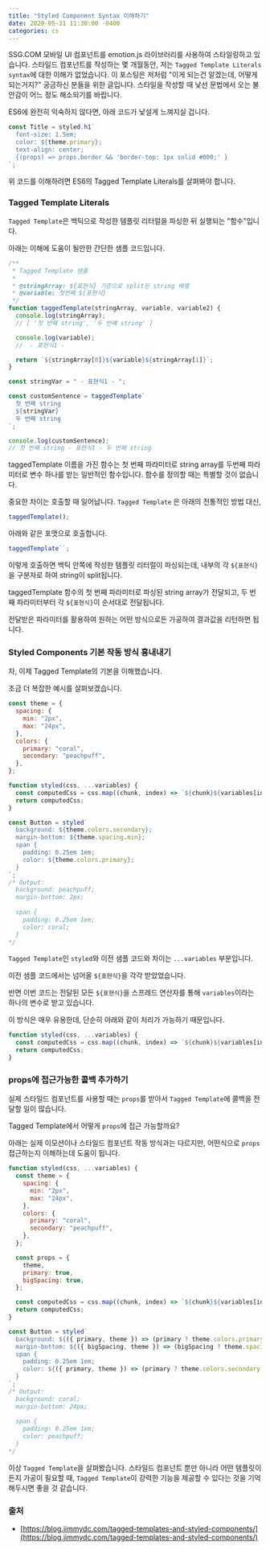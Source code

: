 ```yaml
---
title: "Styled Component Syntax 이해하기"
date: 2020-05-31 11:30:00 -0400
categories: cs
---
```


SSG.COM 모바일 UI 컴포넌트를 emotion.js 라이브러리를 사용하여 스타일링하고 있습니다. 스타일드 컴포넌트를 작성하는 몇 개월동안, 저는 `Tagged Template Literals syntax`에 대한 이해가 없었습니다. 이 포스팅은 저처럼 "이게 되는건 알겠는데, 어떻게 되는거지?" 궁금하신 분들을 위한 글입니다. 스타일을 작성할 때 낯선 문법에서 오는 불안감이 어느 정도 해소되기를 바랍니다.

ES6에 완전히 익숙하지 않다면, 아래 코드가 낯설게 느껴지실 겁니다.

```jsx
const Title = styled.h1`
  font-size: 1.5em;
  color: ${theme.primary};
  text-align: center;
  {(props) => props.border && 'border-top: 1px solid #000;' }
`;
```

위 코드를 이해하려면 ES6의 Tagged Template Literals를 살펴봐야 합니다.

### Tagged Template Literals

`Tagged Template`은 백틱으로 작성한 템플릿 리터럴을 파싱한 뒤 실행되는 "함수"입니다.

아래는 이해에 도움이 될만한 간단한 샘플 코드입니다.

```jsx
/**
 * Tagged Template 샘플
 *
 * @stringArray: ${표현식} 기준으로 split된 string 배열
 * @variable: 첫번째 ${표현식}
 */
function taggedTemplate(stringArray, variable, variable2) {
  console.log(stringArray);
  // [ '첫 번째 string', '두 번째 string' ]

  console.log(variable);
  //  - 표현식1 -

  return `${stringArray[0]}${variable}${stringArray[1]}`;
}

const stringVar = " - 표현식1 - ";

const customSentence = taggedTemplate`
  첫 번째 string
  ${stringVar} 
  두 번째 string
`;

console.log(customSentence);
// 첫 번째 string - 표현식1 - 두 번째 string
```

taggedTemplate 이름을 가진 함수는 첫 번째 파라미터로 string array를 두번째 파라미터로 변수 하나를 받는 일반적인 함수입니다. 함수를 정의할 때는 특별할 것이 없습니다.

중요한 차이는 호출할 때 일어납니다.
`Tagged Template` 은 아래의 전통적인 방법 대신,

```jsx
taggedTemplate();
```

아래와 같은 포맷으로 호출합니다.

```jsx
taggedTemplate``;
```

이렇게 호출하면 백틱 안쪽에 작성한 템플릿 리터럴이 파싱되는데, 내부의 각 `${표현식}`을 구분자로 하여 string이 split됩니다.

taggedTemplate 함수의 첫 번째 파라미터로 파싱된 string array가 전달되고, 두 번째 파라미터부터 각 `${표현식}`이 순서대로 전달됩니다.

전달받은 파라미터를 활용하여 원하는 어떤 방식으로든 가공하여 결과값을 리턴하면 됩니다.

### Styled Components 기본 작동 방식 흉내내기

자, 이제 Tagged Template의 기본을 이해했습니다.

조금 더 복잡한 예시를 살펴보겠습니다.

```jsx
const theme = {
  spacing: {
    min: "2px",
    max: "24px",
  },
  colors: {
    primary: "coral",
    secondary: "peachpuff",
  },
};

function styled(css, ...variables) {
  const computedCss = css.map((chunk, index) => `${chunk}${variables[index] || ""}`).join("");
  return computedCss;
}

const Button = styled`
  background: ${theme.colors.secondary};
  margin-bottom: ${theme.spacing.min};
  span {
    padding: 0.25em 1em;
    color: ${theme.colors.primary};
  }
`;
/* Output:
  background: peachpuff; 
  margin-bottom: 2px; 
   
  span { 
    padding: 0.25em 1em; 
    color: coral; 
  } 
*/
```

`Tagged Template`인 `styled`와 이전 샘플 코드와 차이는 `...variables` 부분입니다.

이전 샘플 코드에서는 넘어올 `${표현식}`을 각각 받았었습니다.

반면 이번 코드는 전달된 모든 `${표현식}`을 스프레드 연산자를 통해 `variables`이라는 하나의 변수로 받고 있습니다.

이 방식은 매우 유용한데, 단순히 아래와 같이 처리가 가능하기 때문입니다.

```jsx
function styled(css, ...variables) {
  const computedCss = css.map((chunk, index) => `${chunk}${variables[index] || ""}`).join("");
  return computedCss;
}
```

### props에 접근가능한 콜백 추가하기

실제 스타일드 컴포넌트를 사용할 때는 `props`를 받아서 `Tagged Template`에 콜백을 전달할 일이 많습니다.

Tagged Template에서 어떻게 `props`에 접근 가능할까요?

아래는 실제 이모션이나 스타일드 컴포넌트 작동 방식과는 다르지만, 어떤식으로 `props` 접근하는지 이해하는데 도움이 됩니다.

```jsx
function styled(css, ...variables) {
  const theme = {
    spacing: {
      min: "2px",
      max: "24px",
    },
    colors: {
      primary: "coral",
      secondary: "peachpuff",
    },
  };

  const props = {
    theme,
    primary: true,
    bigSpacing: true,
  };

  const computedCss = css.map((chunk, index) => `${chunk}${variables[index] ? variables[index](props) : ""}`).join("");
  return computedCss;
}

const Button = styled`
  background: ${({ primary, theme }) => (primary ? theme.colors.primary : theme.colors.secondary)};
  margin-bottom: ${({ bigSpacing, theme }) => (bigSpacing ? theme.spacing.max : theme.spacing.min)};
  span {
    padding: 0.25em 1em;
    color: ${({ primary, theme }) => (primary ? theme.colors.secondary : "#fff")};
  }
`;
/* Output:
  background: coral; 
  margin-bottom: 24px; 
 
  span { 
    padding: 0.25em 1em; 
    color: peachpuff; 
  } 
*/
```

이상 `Tagged Template`을 살펴봤습니다.
스타일드 컴포넌트 뿐만 아니라 어떤 템플릿이든지 가공이 필요할 때, `Tagged Template`이 강력한 기능을 제공할 수 있다는 것을 기억해두시면 좋을 것 같습니다.

### 출처

- [https://blog.jimmydc.com/tagged-templates-and-styled-components/](https://blog.jimmydc.com/tagged-templates-and-styled-components/)

<style type="text/css">
@media (min-width: 64em) {
  .archive pre { font-size: 0.8em; }
  .archive li,
  .archive p {
    font-size: 0.84em;
  }
}
@media (min-width: 80em) {
  .archive li,
  .archive p {
    font-size: 0.72em;
  }
  }
</style>
